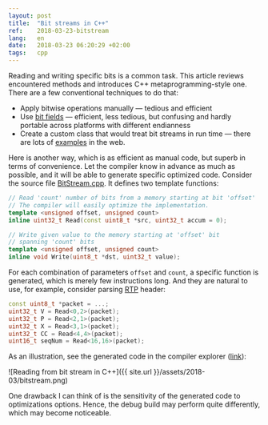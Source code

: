 ```yaml
---
layout: post
title:  "Bit streams in C++"
ref:    2018-03-23-bitstream
lang:   en
date:   2018-03-23 06:20:29 +02:00
tags:   cpp
---
```


Reading and writing specific bits is a common task. This article reviews
encountered methods and introduces C++ metaprogramming-style one. There are a
few conventional techniques to do that:

* Apply bitwise operations manually — tedious and efficient
* Use [bit fields](http://en.cppreference.com/w/cpp/language/bit_field) —
    efficient, less tedious, but confusing and hardly portable across platforms
    with different endianness
* Create a custom class that would treat bit streams in run time — there are
    lots of
    [examples](https://www.google.com.ua/search?q=c%2B%2B+bitstream+class) in
    the web.

Here is another way, which is as efficient as manual code, but superb in terms
of convenience. Let the compiler know in advance as much as possible, and it
will be able to generate specific optimized code. Consider the source file
[BitStream.cpp](https://github.com/sakhnik/cpp-sandbox/blob/737132386dc20009be2f1997cbd62302118a7125/BitStream.cpp).
It defines two template functions:

```c++
// Read 'count' number of bits from a memory starting at bit 'offset'
// The compiler will easily optimize the implementation.
template <unsigned offset, unsigned count>
inline uint32_t Read(const uint8_t *src, uint32_t accum = 0);

// Write given value to the memory starting at 'offset' bit
// spanning 'count' bits
template <unsigned offset, unsigned count>
inline void Write(uint8_t *dst, uint32_t value);
```

For each combination of parameters `offset` and `count`, a specific function is
generated, which is merely few instructions long. And they are natural to use,
for example, consider parsing [RTP](https://tools.ietf.org/html/rfc3550) header:

```c++
const uint8_t *packet = ...;
uint32_t V = Read<0,2>(packet);
uint32_t P = Read<2,1>(packet);
uint32_t X = Read<3,1>(packet);
uint32_t CC = Read<4,4>(packet);
uint16_t seqNum = Read<16,16>(packet);
```

As an illustration, see the generated code in the compiler explorer
([link](https://godbolt.org/g/isqwDW)):

![Reading from bit stream in C++]({{ site.url }}/assets/2018-03/bitstream.png)

One drawback I can think of is the sensitivity of the generated code to
optimizations options. Hence, the debug build may perform quite differently,
which may become noticeable.
